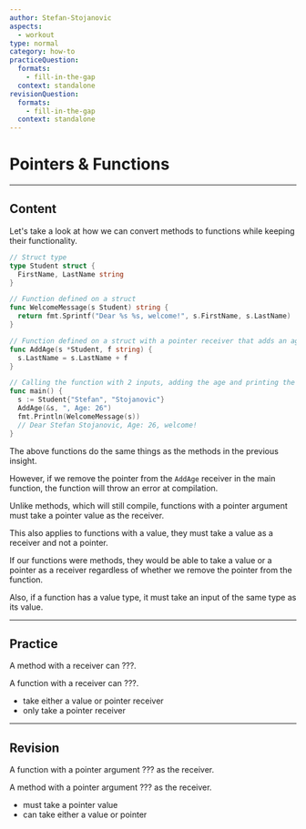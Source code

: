 ```yaml
---
author: Stefan-Stojanovic
aspects:
  - workout
type: normal
category: how-to
practiceQuestion:
  formats:
    - fill-in-the-gap
  context: standalone
revisionQuestion:
  formats:
    - fill-in-the-gap
  context: standalone
---
```


# Pointers & Functions


---

## Content

Let's take a look at how we can convert methods to functions while keeping their functionality.

```go
// Struct type
type Student struct {
  FirstName, LastName string
}

// Function defined on a struct
func WelcomeMessage(s Student) string {
  return fmt.Sprintf("Dear %s %s, welcome!", s.FirstName, s.LastName)
}

// Function defined on a struct with a pointer receiver that adds an age after the last name
func AddAge(s *Student, f string) {
  s.LastName = s.LastName + f
}

// Calling the function with 2 inputs, adding the age and printing the result
func main() {
  s := Student{"Stefan", "Stojanovic"}
  AddAge(&s, ", Age: 26")
  fmt.Println(WelcomeMessage(s))
  // Dear Stefan Stojanovic, Age: 26, welcome!
}

```

The above functions do the same things as the methods in the previous insight.

However, if we remove the pointer from the `AddAge` receiver in the main function, the function will throw an error at compilation.

Unlike methods, which will still compile, functions with a pointer argument must take a pointer value as the receiver.

This also applies to functions with a value, they must take a value as a receiver and not a pointer. 

If our functions were methods, they would be able to take a value or a pointer as a receiver regardless of whether we remove the pointer from the function.

Also, if a function has a value type, it must take an input of the same type as its value.


---

## Practice

A method with a receiver can ???.

A function with a receiver can ???.

- take either a value or pointer receiver
- only take a pointer receiver


---

## Revision

A function with a pointer argument ??? as the receiver.

A method with a pointer argument ??? as the receiver.

- must take a pointer value
- can take either a value or pointer
